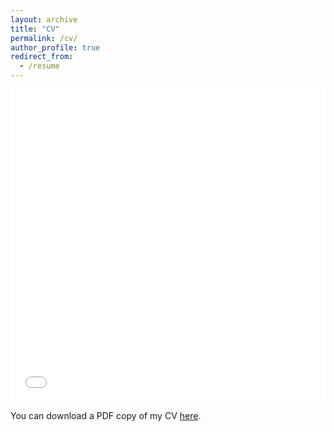 ```yaml
---
layout: archive
title: "CV"
permalink: /cv/
author_profile: true
redirect_from:
  - /resume
---
```


<iframe src="/files/cv.pdf" width="100%" height="500" frameborder="no" border="0" marginwidth="0" marginheight="0"></iframe>

You can download a PDF copy of my CV [here](/files/cv.pdf).
